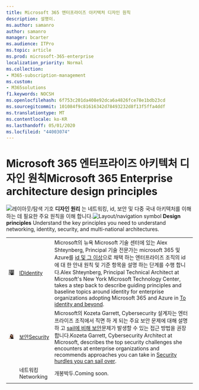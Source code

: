 ```yaml
---
title: Microsoft 365 엔터프라이즈 아키텍처 디자인 원칙
description: 설명이.
ms.author: samanro
author: samanro
manager: bcarter
ms.audience: ITPro
ms.topic: article
ms.prod: microsoft-365-enterprise
localization_priority: Normal
ms.collection:
- M365-subscription-management
ms.custom:
- M365solutions
f1.keywords: NOCSH
ms.openlocfilehash: 6f753c201da408e92dca6a4826fce78e1bdb23cd
ms.sourcegitcommit: 101084f9c81616342d78493232d8f13f5ffa4ddf
ms.translationtype: MT
ms.contentlocale: ko-KR
ms.lasthandoff: 05/01/2020
ms.locfileid: "44003074"
---
```

# <a name="microsoft-365-enterprise-architecture-design-principles"></a><span data-ttu-id="fb360-103">Microsoft 365 엔터프라이즈 아키텍처 디자인 원칙</span><span class="sxs-lookup"><span data-stu-id="fb360-103">Microsoft 365 Enterprise architecture design principles</span></span>

<span data-ttu-id="fb360-104">![레이아웃/탐색 기호](https://docs.microsoft.com/office/media/icons/layout-navigation-blue.png) **디자인 원리** 는 네트워킹, id, 보안 및 다중 국내 아키텍처를 이해 하는 데 필요한 주요 원칙을 이해 합니다.</span><span class="sxs-lookup"><span data-stu-id="fb360-104">![Layout/navigation symbol](https://docs.microsoft.com/office/media/icons/layout-navigation-blue.png) **Design principles**  Understand the key principles you need to understand networking, identity, security, and multi-national architectures.</span></span>


|  |  | |
|---------|---------|---------|
|![Alex Shteynberg photo](../media/solutions-architecture-center/identity-and-beyond-alex-shteynberg.jpg)   |    [<span data-ttu-id="fb360-106">ID</span><span class="sxs-lookup"><span data-stu-id="fb360-106">Identity</span></span>](identity-design-principles.md)     | <span data-ttu-id="fb360-107">Microsoft의 뉴욕 Microsoft 기술 센터에 있는 Alex Shteynberg, Principal 기술 전문가는 microsoft 365 및 Azure를 [id 및 그 이상](identity-design-principles.md)으로 채택 하는 엔터프라이즈 조직의 id에 대 한 안내 원칙 및 기준 항목을 설명 하는 단계를 수행 합니다.</span><span class="sxs-lookup"><span data-stu-id="fb360-107">Alex Shteynberg, Principal Technical Architect at Microsoft's New York Microsoft Technology Center, takes a step back to describe guiding principles and baseline topics around identity for enterprise organizations adopting Microsoft 365 and Azure in [To identity and beyond](identity-design-principles.md).</span></span> |
| ![Kozetta Garrett photo](../media/solutions-architecture-center/kozeta-garrett-security.jpg)   |     [<span data-ttu-id="fb360-109">보안</span><span class="sxs-lookup"><span data-stu-id="fb360-109">Security</span></span>](security-design-principles.md)    |  <span data-ttu-id="fb360-110">Microsoft의 Kozeta Garrett, Cybersecurity 설계자는 엔터프라이즈 조직에서 직면 하 게 되는 주요 보안 문제에 대해 설명 하 고 [sail에 비해 보안](security-design-principles.md)문제가 발생할 수 있는 접근 방법을 권장 합니다.</span><span class="sxs-lookup"><span data-stu-id="fb360-110">Kozeta Garrett, Cybersecurity Architect at Microsoft, describes the top security challenges she encounters at enterprise organizations and recommends approaches you can take in [Security hurdles you can sail over](security-design-principles.md).</span></span>  |
|    |       <span data-ttu-id="fb360-111">네트워킹</span><span class="sxs-lookup"><span data-stu-id="fb360-111">Networking</span></span>  |   <span data-ttu-id="fb360-112">개봉박두.</span><span class="sxs-lookup"><span data-stu-id="fb360-112">Coming soon.</span></span>      |
|    |         |         |
